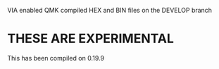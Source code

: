 VIA enabled QMK compiled HEX and BIN files on the DEVELOP branch

# THESE ARE EXPERIMENTAL 

 This has been compiled on 0.19.9
